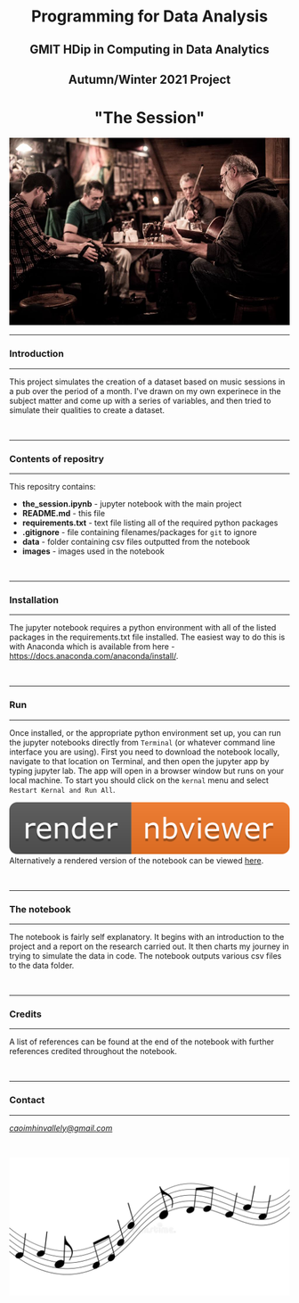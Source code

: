 <div align="center">

# Programming for Data Analysis
## GMIT HDip in Computing in Data Analytics
## Autumn/Winter 2021 Project


# **"The Session"**

![session1](images/session1.jpg)
</div>

---
### Introduction
---

This project simulates the creation of a dataset based on music sessions in a pub over the period of a month. I've drawn on my own experinece in the subject matter and come up with a series of variables, and then tried to simulate their qualities to create a dataset.

<br>

---
### Contents of repositry
---
This repositry contains:
- **the_session.ipynb** - jupyter notebook with the main project
- **README.md** - this file
- **requirements.txt** - text file listing all of the required python packages
- **.gitignore** - file containing filenames/packages for `git` to ignore
- **data** - folder containing csv files outputted from the notebook
- **images** - images used in the notebook

<br>

---
### Installation
---
The jupyter notebook requires a python environment with all of the listed packages in the requirements.txt file installed. The easiest way to do this is with Anaconda which is available from here - https://docs.anaconda.com/anaconda/install/.

<br>

---
### Run
---
Once installed, or the appropriate python environment set up, you can run the jupyter notebooks directly from `Terminal` (or whatever command line interface you are using). First you need to download the notebook locally, navigate to that location on Terminal, and then open the jupyter app by typing jupyter lab. The app will open in a browser window but runs on your local machine. To start you should click on the `kernal` menu and select `Restart Kernal and Run All`.

![session1](images/nbviewer.png)
Alternatively a rendered version of the notebook can be viewed [here](https://nbviewer.org/github/Caoimhinv/programming_for_DA_project/tree/main/).

<br>

---
### The notebook
---
The notebook is fairly self explanatory. It begins with an introduction to the project and a report on the research carried out. It then charts my journey in trying to simulate the data in code. The notebook outputs various csv files to the data folder.

<br>

---
### Credits
---
A list of references can be found at the end of the notebook with further references credited throughout the notebook.

<br>

---
### Contact
---
*caoimhinvallely@gmail.com*

<br>

<div align="center"> 

![session1](images/music-notes.jpeg)

</div>

